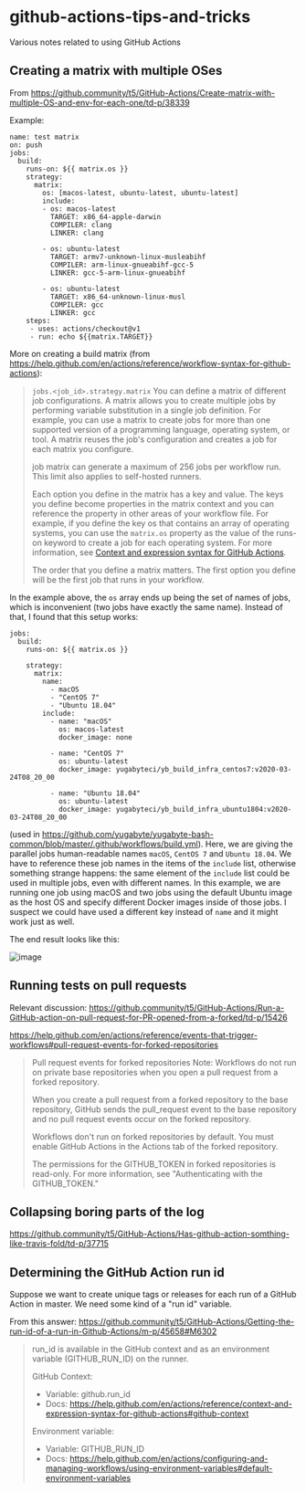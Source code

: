 # github-actions-tips-and-tricks
Various notes related to using GitHub Actions

## Creating a matrix with multiple OSes

From https://github.community/t5/GitHub-Actions/Create-matrix-with-multiple-OS-and-env-for-each-one/td-p/38339

Example:
```
name: test matrix 
on: push
jobs:
  build:
    runs-on: ${{ matrix.os }}
    strategy:
      matrix:
        os: [macos-latest, ubuntu-latest, ubuntu-latest]
        include: 
        - os: macos-latest
          TARGET: x86_64-apple-darwin
          COMPILER: clang
          LINKER: clang       

        - os: ubuntu-latest
          TARGET: armv7-unknown-linux-musleabihf
          COMPILER: arm-linux-gnueabihf-gcc-5
          LINKER: gcc-5-arm-linux-gnueabihf       

        - os: ubuntu-latest
          TARGET: x86_64-unknown-linux-musl
          COMPILER: gcc
          LINKER: gcc
    steps:
     - uses: actions/checkout@v1
     - run: echo ${{matrix.TARGET}}
```

More on creating a build matrix (from https://help.github.com/en/actions/reference/workflow-syntax-for-github-actions):

> `jobs.<job_id>.strategy.matrix`
> You can define a matrix of different job configurations. A matrix allows you to create multiple jobs by performing variable substitution in a single job definition. For example, you can use a matrix to create jobs for more than one supported version of a programming language, operating system, or tool. A matrix reuses the job's configuration and creates a job for each matrix you configure.
>
> job matrix can generate a maximum of 256 jobs per workflow run. This limit also applies to self-hosted runners.
>
> Each option you define in the matrix has a key and value. The keys you define become properties in the matrix context and you can reference the property in other areas of your workflow file. For example, if you define the key os that contains an array of operating systems, you can use the `matrix.os` property as the value of the runs-on keyword to create a job for each operating system. For more information, see [Context and expression syntax for GitHub Actions](https://help.github.com/en/actions/reference/context-and-expression-syntax-for-github-actions).
>
> The order that you define a matrix matters. The first option you define will be the first job that runs in your workflow.

In the example above, the `os` array ends up being the set of names of jobs, which is inconvenient (two jobs have exactly the same name). Instead of that, I found that this setup works:

```
jobs:
  build:
    runs-on: ${{ matrix.os }}

    strategy:
      matrix:
        name:
          - macOS
          - "CentOS 7"
          - "Ubuntu 18.04"
        include:
          - name: "macOS"
            os: macos-latest
            docker_image: none

          - name: "CentOS 7"
            os: ubuntu-latest
            docker_image: yugabyteci/yb_build_infra_centos7:v2020-03-24T08_20_00

          - name: "Ubuntu 18.04"
            os: ubuntu-latest
            docker_image: yugabyteci/yb_build_infra_ubuntu1804:v2020-03-24T08_20_00
```
(used in https://github.com/yugabyte/yugabyte-bash-common/blob/master/.github/workflows/build.yml). Here, we are giving the parallel jobs human-readable names `macOS`, `CentOS 7` and `Ubuntu 18.04`. We have to reference these job names in the items of the `include` list, otherwise something strange happens: the same element of the `include` list could be used in multiple jobs, even with different names. In this example, we are running one job using macOS and two jobs using the default Ubuntu image as the host OS and specify different Docker images inside of those jobs. I suspect we could have used a different key instead of `name` and it might work just as well.

The end result looks like this:

![image](https://user-images.githubusercontent.com/552936/77607025-5b2db400-6ed6-11ea-8905-affe9299b496.png)

## Running tests on pull requests

Relevant discussion: https://github.community/t5/GitHub-Actions/Run-a-GitHub-action-on-pull-request-for-PR-opened-from-a-forked/td-p/15426

https://help.github.com/en/actions/reference/events-that-trigger-workflows#pull-request-events-for-forked-repositories

> Pull request events for forked repositories
> Note: Workflows do not run on private base repositories when you open a pull request from a forked repository.
>
> When you create a pull request from a forked repository to the base repository, GitHub sends the pull_request event to the base repository and no pull request events occur on the forked repository.
>
> Workflows don't run on forked repositories by default. You must enable GitHub Actions in the Actions tab of the forked repository.
>
> The permissions for the GITHUB_TOKEN in forked repositories is read-only. For more information, see "Authenticating with the GITHUB_TOKEN."

## Collapsing boring parts of the log

https://github.community/t5/GitHub-Actions/Has-github-action-somthing-like-travis-fold/td-p/37715

## Determining the GitHub Action run id

Suppose we want to create unique tags or releases for each run of a GitHub Action in master. We need some kind of a "run id" variable.

From this answer: https://github.community/t5/GitHub-Actions/Getting-the-run-id-of-a-run-in-Github-Actions/m-p/45658#M6302

> run_id is available in the GitHub context and as an environment variable (GITHUB_RUN_ID) on the runner.
>
> GitHub Context: 
> - Variable: github.run_id
> - Docs: https://help.github.com/en/actions/reference/context-and-expression-syntax-for-github-actions#github-context
>
> Environment variable: 
> - Variable: GITHUB_RUN_ID
> - Docs: https://help.github.com/en/actions/configuring-and-managing-workflows/using-environment-variables#default-environment-variables

